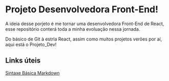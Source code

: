 # Projeto Desenvolvedora Front-End!
A ideia desse porjeto é me tornar uma desenvolvedora Front-End de React, esse repositório conterá toda a minha evoluação nessa jornada.
 
Do básico de Git à estrla React, 
assim como muitos projetos verões por aí, 
aqui está o Projeto_Dev!

## Links úteis
[Sintaxe Básica Markdown](https://www.markdownguide.org/)
